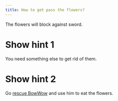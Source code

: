 ```yaml
---
title: How to get pass the flowers?
---
```


The flowers will block against sword.

# Show hint 1
You need something else to get rid of them.

# Show hint 2
Go [rescue BowWow](../01-mabe-village/030-bowwow/010-find-bowwow.md) and use him to eat the flowers.
